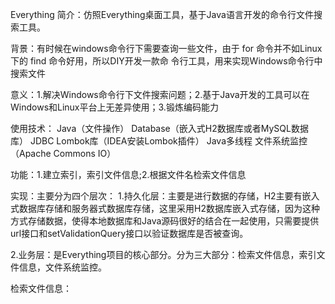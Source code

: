 Everything
简介：仿照Everything桌面工具，基于Java语言开发的命令行文件搜索工具。

背景：有时候在windows命令行下需要查询一些文件，由于 for 命令并不如Linux下的 find 命令好用，所以DIY开发一款命
令行工具，用来实现Windows命令行中搜索文件

意义：1.解决Windows命令行下文件搜索问题；2.基于Java开发的工具可以在Windows和Linux平台上无差异使用；3.锻炼编码能力

使用技术：
  Java（文件操作）
  Database（嵌入式H2数据库或者MySQL数据库）
  JDBC
  Lombok库（IDEA安装Lombok插件）
  Java多线程
  文件系统监控（Apache Commons IO）
  
 功能：1.建立索引，索引文件信息;2.根据文件名检索文件信息
        
 实现：主要分为四个层次：
 1.持久化层：主要是进行数据的存储，H2主要有嵌入式数据库存储和服务器式数据库存储，这里采用H2数据库嵌入式存储，因为这种方式存储数据，使得本地数据库和Java源码很好的结合在一起使用，只需要提供url接口和setValidationQuery接口以验证数据库是否被查询。
 
 2.业务层：是Everything项目的核心部分。分为三大部分：检索文件信息，索引文件信息，文件系统监控。
 
 检索文件信息：
  
